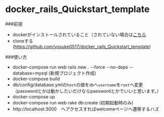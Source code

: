 # docker_rails_Quickstart_template

###前提
- dockerがインストールされていること（されていない場合は[こちら](https://qiita.com/scrummasudar/items/750aa52f4e0e747eed68)
- cloneする(https://github.com/yosuke0517/docker_rails_Quickstart_template)

###使い方
- docker-compose run web rails new . --force --no-deps --database=mysql (新規プロジェクト作成)
- docker-compose build
- db/config/database.ymlの`host`の値を`db`へ`username`を`root`へ変更（passwordとかは動かしたいだけならpasswordとかでいいと思います。）
- docker-compose up
- docker-compose run web rake db:create (初期起動時のみ)
- http://localhost:3000　へアクセスすればwelcomeページへ遷移するハズ

